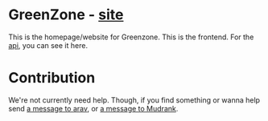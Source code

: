 


# GreenZone - [site](https://greenzone.vercel.app/)

This is the homepage/website for Greenzone. This is the frontend. For the [api](https://github.com/greenzoneorg/api), you can see it here.


# Contribution
We're not currently need help. Though, if you find something or wanna help send [a message to arav](https://twitter.com/heyarav), or [a message to Mudrank](https://twitter.com/mudrankgupta).
